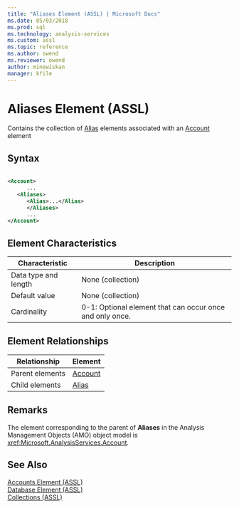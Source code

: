 ```yaml
---
title: "Aliases Element (ASSL) | Microsoft Docs"
ms.date: 05/03/2018
ms.prod: sql
ms.technology: analysis-services
ms.custom: assl
ms.topic: reference
ms.author: owend
ms.reviewer: owend
author: minewiskan
manager: kfile
---
```

# Aliases Element (ASSL)

  Contains the collection of [Alias](../../../analysis-services/scripting/properties/alias-element-assl.md) elements associated with an [Account](../../../analysis-services/scripting/objects/account-element-assl.md) element  
  
## Syntax  
  
```xml  
  
<Account>  
      ...  
   <Aliases>  
      <Alias>...</Alias>  
      </Aliases>  
      ...  
</Account>  
```  
  
## Element Characteristics  
  
|Characteristic|Description|  
|--------------------|-----------------|  
|Data type and length|None (collection)|  
|Default value|None (collection)|  
|Cardinality|0-1: Optional element that can occur once and only once.|  
  
## Element Relationships  
  
|Relationship|Element|  
|------------------|-------------|  
|Parent elements|[Account](../../../analysis-services/scripting/objects/account-element-assl.md)|  
|Child elements|[Alias](../../../analysis-services/scripting/properties/alias-element-assl.md)|  
  
## Remarks  
 The element corresponding to the parent of **Aliases** in the Analysis Management Objects (AMO) object model is <xref:Microsoft.AnalysisServices.Account>.  
  
## See Also  
 [Accounts Element &#40;ASSL&#41;](../../../analysis-services/scripting/collections/accounts-element-assl.md)   
 [Database Element &#40;ASSL&#41;](../../../analysis-services/scripting/objects/database-element-assl.md)   
 [Collections &#40;ASSL&#41;](../../../analysis-services/scripting/collections/collections-assl.md)  
  
  
